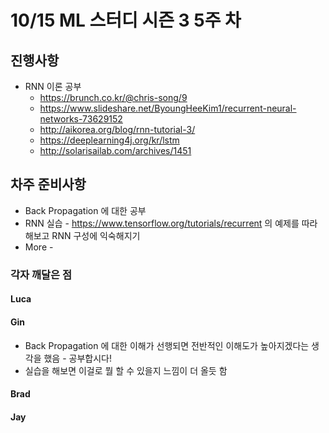 # 10/15 ML 스터디 시즌 3 5주 차

## 진행사항

* RNN 이론 공부
    * https://brunch.co.kr/@chris-song/9
    * https://www.slideshare.net/ByoungHeeKim1/recurrent-neural-networks-73629152
    * http://aikorea.org/blog/rnn-tutorial-3/
    * https://deeplearning4j.org/kr/lstm
    * http://solarisailab.com/archives/1451


## 차주 준비사항
* Back Propagation 에 대한 공부
* RNN 실습 - https://www.tensorflow.org/tutorials/recurrent 의 예제를 따라해보고 RNN 구성에 익숙해지기
* More -

### 각자 깨달은 점

#### Luca

#### Gin

* Back Propagation 에 대한 이해가 선행되면 전반적인 이해도가 높아지겠다는 생각을 했음 - 공부합시다!
* 실습을 해보면 이걸로 뭘 할 수 있을지 느낌이 더 올듯 함

#### Brad

#### Jay
